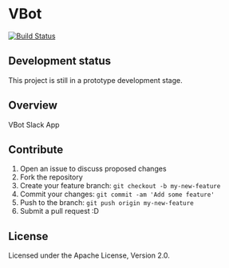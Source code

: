 # VBot
  [![Build Status](https://travis-ci.org/vghn/vbot.svg?branch=master)](https://travis-ci.org/vghn/vbot)

## Development status ##
This project is still in a prototype development stage.

## Overview
VBot Slack App

## Contribute
1. Open an issue to discuss proposed changes
2. Fork the repository
3. Create your feature branch: `git checkout -b my-new-feature`
4. Commit your changes: `git commit -am 'Add some feature'`
5. Push to the branch: `git push origin my-new-feature`
6. Submit a pull request :D

## License
Licensed under the Apache License, Version 2.0.
